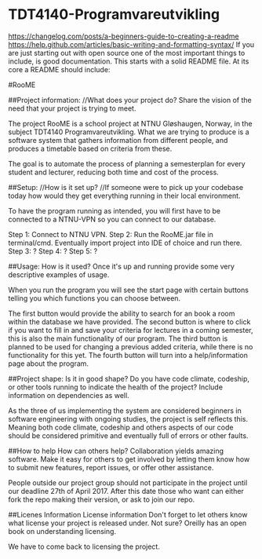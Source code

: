 # TDT4140-Programvareutvikling
https://changelog.com/posts/a-beginners-guide-to-creating-a-readme
https://help.github.com/articles/basic-writing-and-formatting-syntax/
If you are just starting out with open source one of the most important things to include,
is good documentation. This starts with a solid README file. At its core a README should include:

#RooME

##Project information:
//What does your project do? Share the vision of the need that your project is trying to meet.

The project RooME is a school project at NTNU Gløshaugen, Norway, in the subject TDT4140 Programvareutvikling.
What we are trying to produce is a software system that gathers information from different people, 
and produces a timetable based on criteria from these. 

The goal is to automate the process of planning a semesterplan for every student and lecturer, 
reducing both time and cost of the process.

   
##Setup:
//How is it set up? 
//If someone were to pick up your codebase today how would they get everything running in their local environment.

To have the program running as intended, 
you will first have to be connected to a NTNU-VPN so you can connect to our database.

Step 1: Connect to NTNU VPN.
Step 2: Run the RooME.jar file in terminal/cmd. Eventually import project into IDE of choice and run there.
Step 3: ?
Step 4: ?
Step 5: ?


##Usage:
How is it used? Once it's up and running provide some very descriptive examples of usage.

When you run the program you will see the start page with 
certain buttons telling you which functions you can choose between.

The first button would provide the ability to search for an book a room within the database we have provided.
The second button is where to click if you want to fill in and save your criteria for lectures in a coming semester,
this is also the main functionality of our program.
The third button is planned to be used for changing a previous added criteria, while there is no functionality for this yet.
The fourth button will turn into a help/information page about the program.

##Project shape:
Is it in good shape? Do you have code climate, codeship,
 or other tools running to indicate the health of the project? Include information on dependencies as well.

As the three of us implementing the system are considered beginners in software engineering with ongoing studies, 
the project is self reflects this. Meaning both code climate, codeship and others aspects of our code should be considered
primitive and eventually full of errors or other faults.

##How to help
How can others help? Collaboration yields amazing software. 
Make it easy for others to get involved by letting them know how to submit new features, 
report issues, or offer other assistance.

People outside our project group should not participate in the project until our deadline 27th of April 2017.
After this date those who want can either fork the repo making their version, or ask to join our repo.

##Licenes Information
License information Don't forget to let others know what license your project is released under. 
Not sure? Oreilly has an open book on understanding licensing.

We have to come back to licensing the project.

